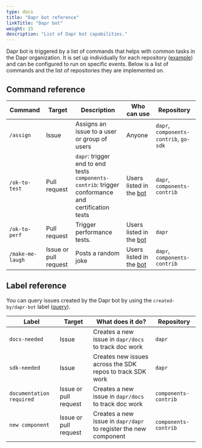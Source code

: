 ```yaml
---
type: docs
title: "Dapr bot reference"
linkTitle: "Dapr bot"
weight: 15
description: "List of Dapr bot capabilities."
---
```


Dapr bot is triggered by a list of commands that helps with common tasks in the Dapr organization. It is set up individually for each repository ([example](https://github.com/dapr/dapr/blob/master/.github/workflows/dapr-bot.yml)) and can be configured to run on specific events. Below is a list of commands and the list of repositories they are implemented on.

## Command reference

| Command          | Target                | Description                                                                                              | Who can use                                                                                     | Repository                             |
| ---------------- | --------------------- | -------------------------------------------------------------------------------------------------------- | ----------------------------------------------------------------------------------------------- | -------------------------------------- |
| `/assign`        | Issue                 | Assigns an issue to a user or group of users                                                             | Anyone                                                                                          | `dapr`, `components-contrib`, `go-sdk` |
| `/ok-to-test`    | Pull request          | `dapr`: trigger end to end tests <br/> `components-contrib`: trigger conformance and certification tests | Users listed in the [bot](https://github.com/dapr/dapr/blob/master/.github/scripts/dapr_bot.js) | `dapr`, `components-contrib`           |
| `/ok-to-perf`    | Pull request          | Trigger performance tests.                                                                               | Users listed in the [bot](https://github.com/dapr/dapr/blob/master/.github/scripts/dapr_bot.js) | `dapr`                                 |
| `/make-me-laugh` | Issue or pull request | Posts a random joke                                                                                      | Users listed in the [bot](https://github.com/dapr/dapr/blob/master/.github/scripts/dapr_bot.js) | `dapr`, `components-contrib`           |

## Label reference

You can query issues created by the Dapr bot by using the `created-by/dapr-bot` label ([query](https://github.com/search?q=org%3Adapr%20is%3Aissue%20label%3Acreated-by%2Fdapr-bot%20&type=issues)).

| Label                    | Target                | What does it do?                                                 | Repository           |
| ------------------------ | --------------------- | ---------------------------------------------------------------- | -------------------- |
| `docs-needed`            | Issue                 | Creates a new issue in `dapr/docs` to track doc work             | `dapr`               |
| `sdk-needed`             | Issue                 | Creates new issues across the SDK repos to track SDK work        | `dapr`               |
| `documentation required` | Issue or pull request | Creates a new issue in `dapr/docs` to track doc work             | `components-contrib` |
| `new component`          | Issue or pull request | Creates a new issue in `dapr/dapr` to register the new component | `components-contrib` |
